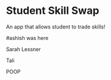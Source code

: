 # Student Skill Swap

An app that allows student to trade skills!

#ashish was here

Sarah Lessner


Tali


POOP
